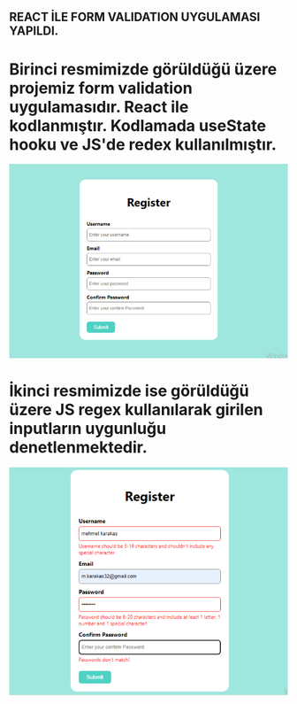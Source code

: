 ## REACT İLE FORM VALIDATION UYGULAMASI YAPILDI.

# Birinci resmimizde görüldüğü üzere projemiz form validation uygulamasıdır. React ile kodlanmıştır. Kodlamada useState hooku ve JS'de redex kullanılmıştır.

<img src="./resimler/ekran1.png">


# İkinci resmimizde ise görüldüğü üzere JS regex kullanılarak girilen inputların uygunluğu denetlenmektedir.

<img src="./resimler/ekran2.png">